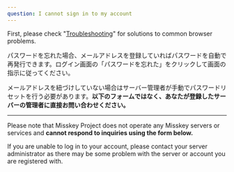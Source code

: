 ```yaml
---
question: I cannot sign in to my account
---
```


First, please check "[Troubleshooting](/docs/for-users/resources/troubleshooting/)" for solutions to common browser problems.

パスワードを忘れた場合、メールアドレスを登録していればパスワードを自動で再発行できます。ログイン画面の「パスワードを忘れた」をクリックして画面の指示に従ってください。

メールアドレスを紐づけしていない場合はサーバー管理者が手動でパスワードリセットを行う必要があります。**以下のフォームではなく、あなたが登録したサーバーの管理者に直接お問い合わせください。**

---

Please note that Misskey Project does not operate any Misskey servers or services and **cannot respond to inquiries using the form below.**

If you are unable to log in to your account, please contact your server administrator as there may be some problem with the server or account you are registered with.
